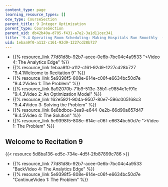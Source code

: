 ```yaml
---
content_type: page
learning_resource_types: []
ocw_type: CourseSection
parent_title: 9 Integer Optimization
parent_type: CourseSection
parent_uid: db42b40a-d705-f431-a7e2-3a1d11cec341
title: '9.4 Operating Room Scheduling: Making Hospitals Run Smoothly  (Recitation)'
uid: 1ebaa9f0-a112-c161-92d9-1227cd28b727
---
```


*   {{% resource_link 77d81d8b-92b7-acee-0e6b-7bc04c4a9533 "\<Video 4: The Analytics Edge" %}}
*   {{% resource_link 1ebaa9f0-a112-c161-92d9-1227cd28b727 "9.4.1Welcome to Recitation 9" %}}
*   {{% resource_link 5e9398f5-808e-614e-c06f-e6634bc50d7e "9.4.2Video 1: The Problem" %}}
*   {{% resource_link 8a92070b-71b9-513e-35b1-c9854c1ef91c "9.4.3Video 2: An Optimization Model" %}}
*   {{% resource_link 162e5921-904a-9507-80e7-596c005168c3 "9.4.4Video 3: Solving the Problem" %}}
*   {{% resource_link 6e8bdbce-3ea9-e644-0e2b-66d90a657d47 "9.4.5Video 4: The Solution" %}}
*   {{% resource_link 5e9398f5-808e-614e-c06f-e6634bc50d7e "\>Video 1: The Problem" %}}

Welcome to Recitation 9
-----------------------

{{< resource 5d8ba136-ed5c-734e-4d5f-2fb87899c786 >}}

*   {{% resource_link 77d81d8b-92b7-acee-0e6b-7bc04c4a9533 "BackVideo 4: The Analytics Edge" %}}
*   {{% resource_link 5e9398f5-808e-614e-c06f-e6634bc50d7e "ContinueVideo 1: The Problem" %}}